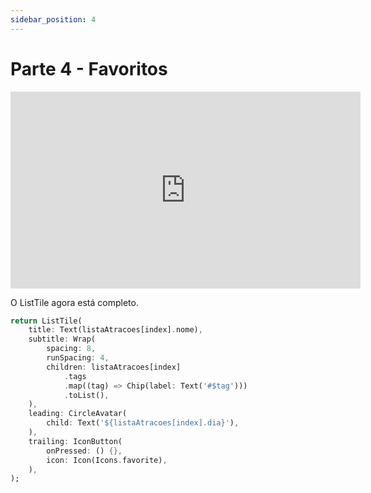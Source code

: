 ```yaml
---
sidebar_position: 4
---
```


# Parte 4 - Favoritos

<div class="video-container">
<iframe width="560" height="315" src="https://www.youtube.com/embed/P2krR7V_NbA" title="YouTube video player" frameborder="0" allow="accelerometer; autoplay; clipboard-write; encrypted-media; gyroscope; picture-in-picture" allowfullscreen></iframe>
</div>

O ListTile agora está completo.

```dart
return ListTile(
    title: Text(listaAtracoes[index].nome),
    subtitle: Wrap(
        spacing: 8,
        runSpacing: 4,
        children: listaAtracoes[index]
            .tags
            .map((tag) => Chip(label: Text('#$tag')))
            .toList(),
    ),
    leading: CircleAvatar(
        child: Text('${listaAtracoes[index].dia}'),
    ),
    trailing: IconButton(
        onPressed: () {},
        icon: Icon(Icons.favorite),
    ),
);
```

